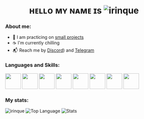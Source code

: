 
<h1 align="center">ʜᴇʟʟᴏ ᴍʏ ɴᴀᴍᴇ ɪs
	<img src="https://i.postimg.cc/nVjVqcNP/Poster-Transparent.png" alt="irinque"></img></h1>
 
### About me:
- 📝 I am practicing on [small projects](https://github.com/irinque?tab=repositories)
- ☕ I'm currently chilling
- 📬 Reach me by [Discord](https://discord.gg/uMG9MdDMuY)) and [Telegram](https://t.me/irinque)

### Languages and Skills:
<img src="https://cdn.jsdelivr.net/gh/devicons/devicon@latest/icons/python/python-original.svg" width="50" height="50" /> <img src="https://cdn.jsdelivr.net/gh/devicons/devicon@latest/icons/postgresql/postgresql-original.svg"  width="50" height="50" /> <img src="https://cdn.jsdelivr.net/gh/devicons/devicon@latest/icons/java/java-original.svg" width="50" height="50"  />  <img src="https://cdn.jsdelivr.net/gh/devicons/devicon@latest/icons/javascript/javascript-original.svg" width="50" height="50"  />   <img src="https://cdn.jsdelivr.net/gh/devicons/devicon@latest/icons/html5/html5-original.svg" width="50" height="50" />  <img src="https://cdn.jsdelivr.net/gh/devicons/devicon@latest/icons/bootstrap/bootstrap-original.svg" width="50" height="50" />  <img src="https://cdn.jsdelivr.net/gh/devicons/devicon@latest/icons/git/git-original.svg"  width="50" height="50"  /> <img src="https://cdn.jsdelivr.net/gh/devicons/devicon@latest/icons/flask/flask-original.svg"  width="50" height="50"/>

### My stats:
![irinque](http://github-profile-summary-cards.vercel.app/api/cards/profile-details?username=irinque&theme=ayu_mirage)
![Top Language](http://github-profile-summary-cards.vercel.app/api/cards/repos-per-language?username=irinque&theme=ayu_mirage)    ![Stats](http://github-profile-summary-cards.vercel.app/api/cards/stats?username=irinque&theme=ayu_mirage)



